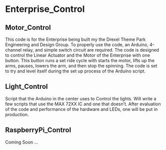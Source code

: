 # Enterprise_Control

## Motor_Control

This code is for the Enterprise being built my the Drexel Theme Park Engineering and Design Group. To properly use the code, an Arduino, 4-channel relay, and simple switch circuit are required. The code is designed to control the Linear Actuator and the Motor of the Enterprise with one button. This button runs a set ride cycle with starts the motor, lifts up the arms, pauses, lowers the arm, and then stop the spinning. The code is set to try and level itself during the set up process of the Arduino script.

## Light_Control

Script that the Arduino in the center uses to Control the lights. Will write a few scripts that use the MAX 72XX IC and one that doesn’t. After evaluation of the code and performance of the hardware and LEDs, one will be put in production.

## RaspberryPi_Control

Coming Soon …